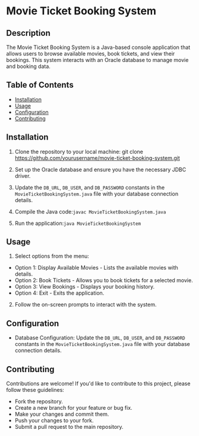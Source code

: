 # Movie Ticket Booking System

## Description
The Movie Ticket Booking System is a Java-based console application that allows users to browse available movies, book tickets, and view their bookings. This system interacts with an Oracle database to manage movie and booking data.

## Table of Contents
- [Installation](#installation)
- [Usage](#usage)
- [Configuration](#configuration)
- [Contributing](#contributing)

## Installation
1. Clone the repository to your local machine: git clone https://github.com/yourusername/movie-ticket-booking-system.git

2. Set up the Oracle database and ensure you have the necessary JDBC driver.

3. Update the `DB_URL`, `DB_USER`, and `DB_PASSWORD` constants in the `MovieTicketBookingSystem.java` file with your database connection details.

4. Compile the Java code:`javac MovieTicketBookingSystem.java`

5. Run the application:`java MovieTicketBookingSystem`

## Usage
1. Select options from the menu:
- Option 1: Display Available Movies - Lists the available movies with details.
- Option 2: Book Tickets - Allows you to book tickets for a selected movie.
- Option 3: View Bookings - Displays your booking history.
- Option 4: Exit - Exits the application.

2. Follow the on-screen prompts to interact with the system.

## Configuration
- Database Configuration: Update the `DB_URL`, `DB_USER`, and `DB_PASSWORD` constants in the `MovieTicketBookingSystem.java` file with your database connection details.

## Contributing
Contributions are welcome! If you'd like to contribute to this project, please follow these guidelines:
- Fork the repository.
- Create a new branch for your feature or bug fix.
- Make your changes and commit them.
- Push your changes to your fork.
- Submit a pull request to the main repository.
